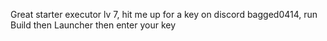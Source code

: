 Great starter executor lv 7, hit me up for a key on discord bagged0414, run Build then Launcher then enter your key
